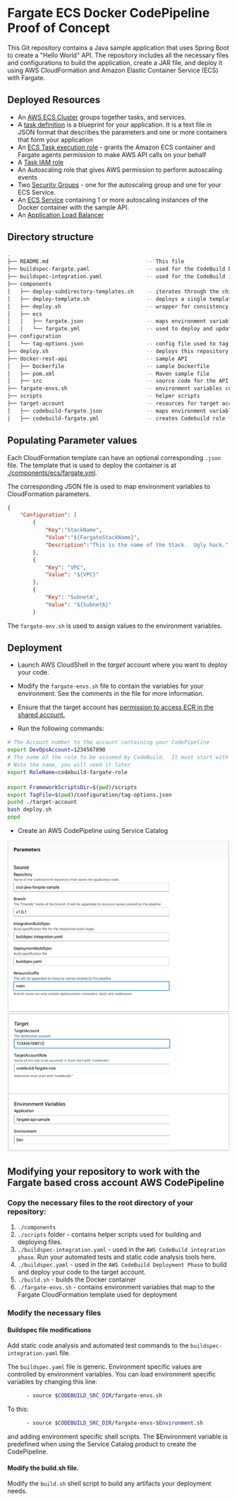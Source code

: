 # Fargate ECS Docker CodePipeline Proof of Concept

This Git repository contains a Java sample application that uses Spring Boot to create a "Hello World" API. The repository includes all the necessary files and configurations to build the application, create a JAR file, and deploy it using AWS CloudFormation and Amazon Elastic Container Service (ECS) with Fargate.

## Deployed Resources

- An [AWS ECS Cluster](https://docs.aws.amazon.com/AmazonECS/latest/developerguide/clusters.html) groups together tasks, and services.
- A [task definition](https://docs.aws.amazon.com/AmazonECS/latest/developerguide/task_definitions.html) is a blueprint for your application. It is a text file in JSON format that describes the parameters and one or more containers that form your application
- An [ECS Task execution role](https://docs.aws.amazon.com/AmazonECS/latest/developerguide/task_execution_IAM_role.html) - grants the Amazon ECS container and Fargate agents permission to make AWS API calls on your behalf
- A [Task IAM role](https://docs.aws.amazon.com/AmazonECS/latest/developerguide/task-iam-roles.html)
- An Autoscaling role that gives AWS permission to perform autoscaling events
- Two [Security Groups](https://docs.aws.amazon.com/vpc/latest/userguide/vpc-security-groups.html) - one for the autoscaling group and one for your ECS Service.
- An [ECS Service](https://docs.aws.amazon.com/AmazonECS/latest/developerguide/ecs_services.html) containing 1 or more autoscaling instances of the Docker container with the sample API.
- An [Application Load Balancer](https://docs.aws.amazon.com/elasticloadbalancing/latest/application/introduction.html)

## Directory structure

```bash
.
├── README.md                               -- This file
├── buildspec-fargate.yaml                  -- used for the CodeBuild Deployment phase
├── buildspec-integration.yaml              -- used for the CodeBuild integration phase
├── components
│   ├── deploy-subdirectory-templates.sh    -- iterates through the child folders and deploys templates
│   ├── deploy-template.sh                  -- deploys a single template with sam
│   ├── deploy.sh                           -- wrapper for consistency
│   ├── ecs 
│   │   ├── fargate.json                    -- maps environment variables to fargate stack
│   │   └── fargate.yml                     -- used to deploy and update the fargate ECS service
├── configuration                           
│   └── tag-options.json                    -- config file used to tag resources created by the pipeline
├── deploy.sh                               -- deploys this repository
├── docker-rest-api                         -- sample API
│   ├── Dockerfile                          -- sample Dockerfile
│   ├── pom.xml                             -- Maven sample file
│   ├── src                                 -- source code for the API
├── fargate-envs.sh                         -- environment variables containing settings for Fargate
├── scripts                                 -- helper scripts
├── target-account                          -- resources for target accounts
│   ├── codebuild-fargate.json              -- maps environment variables to Codebuild role template
│   ├── codebuild-fargate.yml               -- creates Codebuild role for cross account access

```

## Populating Parameter values

Each CloudFormation template can have an optional corresponding ```.json``` file.  The template that is used to deploy the container is at [./components/ecs/fargate.yml](./components/ecs/fargate.yml).

The corresponding JSON file is used to map environment variables to CloudFormation parameters.

```json
{
    "Configuration": [
        {
            "Key":"StackName",
            "Value":"${FargateStackName}",
            "Description":"This is the name of the Stack.  Ugly hack."
        },
        {
            "Key": "VPC",
            "Value": "${VPC}"
        },
        {
            "Key": "SubnetA",
            "Value": "${SubnetA}"
        }
```

The ```fargate-env.sh``` is used to assign values to the environment variables.

## Deployment

- Launch AWS CloudShell in the *target* account where you want to deploy your code.
- Modify the ```fargate-envs.sh``` file to contain the variables for your environment.  See the comments in the file for more information.
- Ensure that the target account has [permission to access ECR in the shared account.](https://repost.aws/knowledge-center/secondary-account-access-ecr)

- Run the following commands:

```bash
# The Account number to the account containing your CodePipeline
export DevOpsAccount=1234567890 
# The name of the role to be assumed by CodeBuild.  It must start with 'codebuild-'
# Note the name, you will need it later
export RoleName=codebuild-fargate-role

export FrameworkScriptsDir=$(pwd)/scripts
export TagFile=$(pwd)/configuration/tag-options.json
pushd ./target-account
bash deploy.sh
popd
```

- Create an AWS CodePipeline using Service Catalog

![Parameters-1](./images/2023-06-23-19-15-52.png)
![Parameters-2](./images/2023-06-23-19-14-31.png)

## Modifying your repository to work with the Fargate based cross account AWS CodePipeline

### Copy the necessary files to the root directory of your  repository:

1. ```./components```
2. ```./scripts``` folder -  contains helper scripts used for building and deploying files.
3. ```./buildspec-integration.yaml``` - used in the ```AWS CodeBuild integration phase```.  Run your automated tests and static code analysis tools here.
4. ```./buildspec.yaml``` - used in the ```AWS CodeBuild Deployment Phase``` to build and deploy your code to the target account.
5. ```./build.sh``` - builds the Docker container
6. ```./fargate-envs.sh``` - contains environment variables that map to the Fargate CloudFormation template used for deployment

### Modify the necessary files

#### Buildspec file modifications

Add static code analysis and automated test commands to the  ```buildspec-integration.yaml``` file.

The ```buildspec.yaml``` file is generic.  Environment specific values are controlled by environment variables.
You can load environment specific variables by changing this line:

````bash
      - source $CODEBUILD_SRC_DIR/fargate-envs.sh
````

To this:

```bash 
      - source $CODEBUILD_SRC_DIR/fargate-envs-$Environment.sh
```

and adding environment specific shell scripts.  The $Environment variable is predefined when using the
Service Catalog product to create the CodePipeline.


#### Modify the build.sh file.

Modify the ```build.sh``` shell script to build any artifacts your deployment needs.



